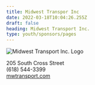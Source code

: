 ```yaml
---
title: Midwest Transpor Inc
date: 2022-03-18T10:04:26.255Z
draft: false
heading: Midwest Transport Inc.
type: youth/sponsors/pages
---
```

![Midwest Transport Inc. Logo](https://res.cloudinary.com/robinson-soccer/image/upload/v1647439532/Youth/Sponsors/midwest-transport-inc_i77u0c.png)

205 South Cross Street\
(618) 544-3399\
[mwtransport.com](https://www.mwtransport.com/)